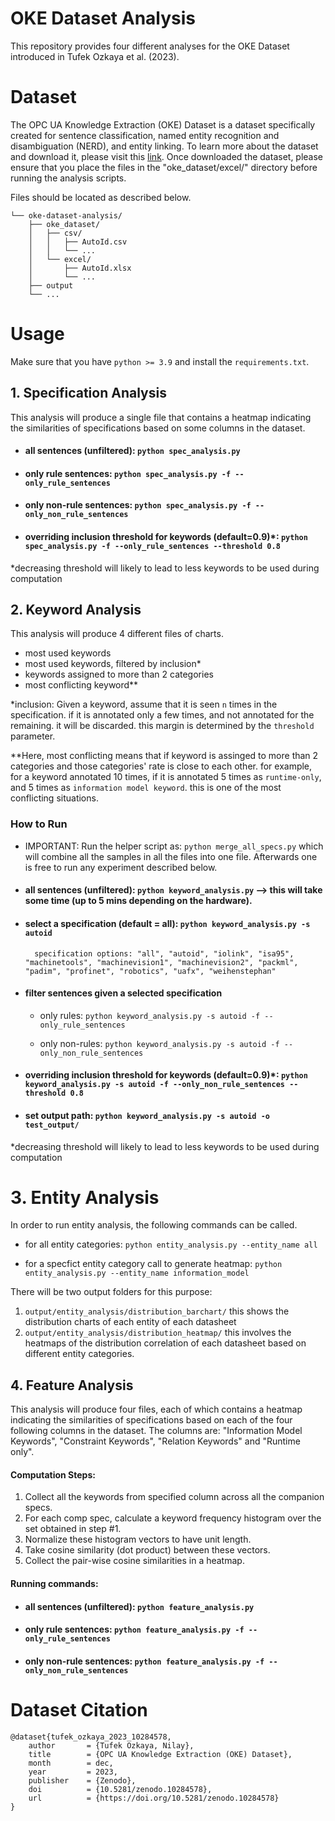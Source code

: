# OKE Dataset Analysis
This repository provides four different analyses for the OKE Dataset introduced in Tufek Ozkaya et al. (2023). 

# Dataset
The OPC UA Knowledge Extraction (OKE) Dataset is a dataset specifically created for sentence classification, named entity recognition and disambiguation (NERD), and entity linking. To learn more about the dataset and download it, please visit this [link](https://zenodo.org/records/10284578). Once downloaded the dataset, please ensure that you place the files in the "oke_dataset/excel/" directory before running the analysis scripts.

Files should be located as described below.

```.
└── oke-dataset-analysis/
    ├── oke_dataset/
    │   ├── csv/
    │   │   ├── AutoId.csv
    │   │   └── ...
    │   └── excel/
    │       ├── AutoId.xlsx
    │       └── ...
    ├── output
    └── ...
```

# Usage

Make sure that you have `python >= 3.9` and install the `requirements.txt`. 

## 1. Specification Analysis
This analysis will produce a single file that contains a heatmap indicating the similarities of specifications based on some columns in the dataset. 

- #### all sentences (unfiltered): `python spec_analysis.py`

- #### only rule sentences: `python spec_analysis.py -f --only_rule_sentences`

- #### only non-rule sentences: `python spec_analysis.py -f --only_non_rule_sentences`

- #### overriding inclusion threshold for keywords (default=0.9)*: `python spec_analysis.py -f --only_rule_sentences --threshold 0.8`

*decreasing threshold will likely to lead to less keywords to be used during computation


## 2. Keyword Analysis
This analysis will produce 4 different files of charts.
* most used keywords
* most used keywords, filtered by inclusion*
* keywords assigned to more than 2 categories
* most conflicting keyword**

*inclusion: Given a keyword, assume that it is seen `n` times in the specification. if it is annotated only a few times, and not annotated for the remaining. it will be discarded. this margin is determined by the `threshold` parameter.

**Here, most conflicting means that if keyword is assinged to more than 2 categories and those categories' rate is close to each other. for example, for a keyword annotated 10 times, if it is annotated 5 times as `runtime-only`, and 5 times as `information model keyword`. this is one of the most conflicting situations.

### How to Run

- IMPORTANT: Run the helper script as: `python merge_all_specs.py` which will combine all the samples in all the files into one file. Afterwards one is free to run any experiment described below.

- #### all sentences (unfiltered): `python keyword_analysis.py` --> this will take some time (up to 5 mins depending on the hardware).

* #### select a specification (default = all): `python keyword_analysis.py -s autoid`  
        specification options: "all", "autoid", "iolink", "isa95", "machinetools", "machinevision1", "machinevision2", "packml", "padim", "profinet", "robotics", "uafx", "weihenstephan"


* #### filter sentences given a selected specification
    * only rules: `python keyword_analysis.py -s autoid -f --only_rule_sentences`

    * only non-rules: `python keyword_analysis.py -s autoid -f --only_non_rule_sentences`

* #### overriding inclusion threshold for keywords (default=0.9)*: `python keyword_analysis.py -s autoid -f --only_non_rule_sentences --threshold 0.8`

* #### set output path: `python keyword_analysis.py -s autoid -o test_output/`

*decreasing threshold will likely to lead to less keywords to be used during computation

# 3. Entity Analysis
In order to run entity analysis, the following commands can be called. 

* for all entity categories: `python entity_analysis.py --entity_name all`

* for a specfict entity category call to generate heatmap: `python entity_analysis.py --entity_name information_model`

There will be two output folders for this purpose: 
1.  `output/entity_analysis/distribution_barchart/`
this shows the distribution charts of each entity of each datasheet
2. `output/entity_analysis/distribution_heatmap/`
this involves the heatmaps of the distribution correlation of each datasheet based on different entity categories. 

## 4. Feature Analysis
This analysis will produce four files, each of which contains a heatmap indicating the similarities of specifications based on each of the four following columns in the dataset. The columns are: "Information Model Keywords", "Constraint Keywords", "Relation Keywords" and "Runtime only".
#### Computation Steps:
1. Collect all the keywords from specified column across all the companion specs.
2. For each comp spec, calculate a keyword frequency histogram over the set obtained in step #1.
3. Normalize these histogram vectors to have unit length.
4. Take cosine similarity (dot product) between these vectors.
5. Collect the pair-wise cosine similarities in a heatmap.
#### Running commands:
- #### all sentences (unfiltered): `python feature_analysis.py`

- #### only rule sentences: `python feature_analysis.py -f --only_rule_sentences`

- #### only non-rule sentences: `python feature_analysis.py -f --only_non_rule_sentences`


# Dataset Citation

    @dataset{tufek_ozkaya_2023_10284578,
        author       = {Tufek Ozkaya, Nilay},
        title        = {OPC UA Knowledge Extraction (OKE) Dataset},
        month        = dec,
        year         = 2023,
        publisher    = {Zenodo},
        doi          = {10.5281/zenodo.10284578},
        url          = {https://doi.org/10.5281/zenodo.10284578}
    }
